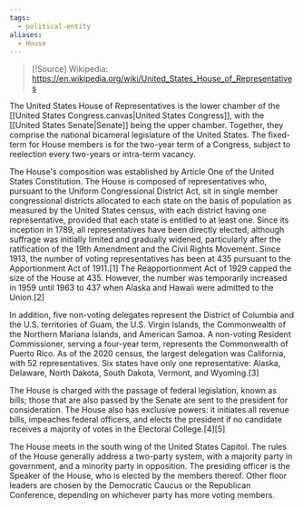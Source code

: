 ```yaml
---
tags:
  - political-entity
aliases:
  - House
---
```

>[!Source]
>Wikipedia: https://en.wikipedia.org/wiki/United_States_House_of_Representatives

The United States House of Representatives is the lower chamber of the [[United States Congress.canvas|United States Congress]], with the [[United States Senate|Senate]] being the upper chamber. Together, they comprise the national bicameral legislature of the United States. The fixed-term for House members is for the two-year term of a Congress, subject to reelection every two-years or intra-term vacancy.

The House's composition was established by Article One of the United States Constitution. The House is composed of representatives who, pursuant to the Uniform Congressional District Act, sit in single member congressional districts allocated to each state on the basis of population as measured by the United States census, with each district having one representative, provided that each state is entitled to at least one. Since its inception in 1789, all representatives have been directly elected, although suffrage was initially limited and gradually widened, particularly after the ratification of the 19th Amendment and the Civil Rights Movement. Since 1913, the number of voting representatives has been at 435 pursuant to the Apportionment Act of 1911.[1] The Reapportionment Act of 1929 capped the size of the House at 435. However, the number was temporarily increased in 1959 until 1963 to 437 when Alaska and Hawaii were admitted to the Union.[2]

In addition, five non-voting delegates represent the District of Columbia and the U.S. territories of Guam, the U.S. Virgin Islands, the Commonwealth of the Northern Mariana Islands, and American Samoa. A non-voting Resident Commissioner, serving a four-year term, represents the Commonwealth of Puerto Rico. As of the 2020 census, the largest delegation was California, with 52 representatives. Six states have only one representative: Alaska, Delaware, North Dakota, South Dakota, Vermont, and Wyoming.[3]

The House is charged with the passage of federal legislation, known as bills; those that are also passed by the Senate are sent to the president for consideration. The House also has exclusive powers: it initiates all revenue bills, impeaches federal officers, and elects the president if no candidate receives a majority of votes in the Electoral College.[4][5]

The House meets in the south wing of the United States Capitol. The rules of the House generally address a two-party system, with a majority party in government, and a minority party in opposition. The presiding officer is the Speaker of the House, who is elected by the members thereof. Other floor leaders are chosen by the Democratic Caucus or the Republican Conference, depending on whichever party has more voting members. 